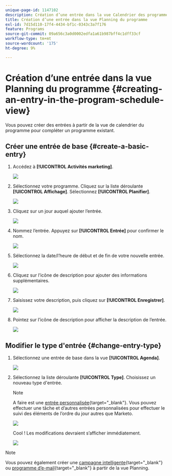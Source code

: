 ```yaml
---
unique-page-id: 1147102
description: Création d’une entrée dans la vue Calendrier des programmes - Documents Marketo - Documentation du produit
title: Création d’une entrée dans la vue Planning du programme
exl-id: 7d15d110-17f4-4434-bf1c-0343c3a7f176
feature: Programs
source-git-commit: 09a656c3a0d0002edfa1a61b987bff4c1dff33cf
workflow-type: tm+mt
source-wordcount: '175'
ht-degree: 9%

---
```


# Création d’une entrée dans la vue Planning du programme {#creating-an-entry-in-the-program-schedule-view}

Vous pouvez créer des entrées à partir de la vue de calendrier du programme pour compléter un programme existant.

## Créer une entrée de base {#create-a-basic-entry}

1. Accédez à **[!UICONTROL Activités marketing]**.

   ![](assets/login-marketing-activities-1.png)

1. Sélectionnez votre programme. Cliquez sur la liste déroulante **[!UICONTROL Affichage]**. Sélectionnez **[!UICONTROL Planifier]**.

   ![](assets/image2014-9-16-9-3a22-3a7.png)

1. Cliquez sur un jour auquel ajouter l’entrée.

   ![](assets/image2014-9-16-9-3a22-3a33.png)

1. Nommez l’entrée. Appuyez sur **[!UICONTROL Entrée]** pour confirmer le nom.

   ![](assets/image2014-9-16-9-3a22-3a59.png)

1. Sélectionnez la date/l’heure de début et de fin de votre nouvelle entrée.

   ![](assets/image2014-9-16-9-3a23-3a39.png)

1. Cliquez sur l’icône de description pour ajouter des informations supplémentaires.

   ![](assets/image2014-9-16-9-3a25-3a23.png)

1. Saisissez votre description, puis cliquez sur **[!UICONTROL Enregistrer]**.

   ![](assets/image2014-9-16-9-3a25-3a39.png)

1. Pointez sur l’icône de description pour afficher la description de l’entrée.

   ![](assets/image2014-9-16-9-3a25-3a51.png)

## Modifier le type d&#39;entrée {#change-entry-type}

1. Sélectionnez une entrée de base dans la vue **[!UICONTROL Agenda]**.

   ![](assets/image2014-9-16-9-3a26-3a5.png)

1. Sélectionnez la liste déroulante **[!UICONTROL Type]**. Choisissez un nouveau type d&#39;entrée.

   >[!NOTE]
   >
   >A faire est une [entrée personnalisée](/help/marketo/product-docs/core-marketo-concepts/programs/program-schedule-view/create-custom-entry-types.md){target="_blank"}. Vous pouvez effectuer une tâche et d’autres entrées personnalisées pour effectuer le suivi des éléments de l’ordre du jour autres que Marketo.

   ![](assets/image2014-9-16-9-3a26-3a36.png)

   Cool ! Les modifications devraient s’afficher immédiatement.

   ![](assets/image2014-9-16-9-3a27-3a21.png)

>[!NOTE]
>
> Vous pouvez également créer une [campagne intelligente](/help/marketo/product-docs/core-marketo-concepts/programs/program-schedule-view/creating-a-batch-smart-campaign-in-the-program-schedule-view.md){target="_blank"} ou [programme d’e-mail](/help/marketo/product-docs/core-marketo-concepts/programs/program-schedule-view/creating-a-new-email-program-in-the-schedule-view.md){target="_blank"} à partir de la vue Planning.
